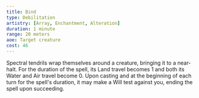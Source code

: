 ```yaml
---
title: Bind
type: Debilitation
artistry: [Array, Enchantment, Alteration]
duration: 1 minute
range: 20 meters
aoe: Target creature
cost: 46
---
```

Spectral tendrils wrap themselves around a creature, bringing it to a near-halt. For the duration of the spell, its Land travel becomes 1 and both its Water and Air travel become 0. Upon casting and at the beginning of each turn for the spell's duration, it may make a Will test against you, ending the spell upon succeeding.
